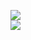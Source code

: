 [![](https://img.shields.io/badge/Made%20With-Github%20Spray-lightgrey.svg?style=for-the-badge&logo=github)](https://github.com/Annihil/github-spray#1578)  
[![](https://i.imgur.com/2DrTn0Z.gif)](https://github.com/Annihil/github-spray)
